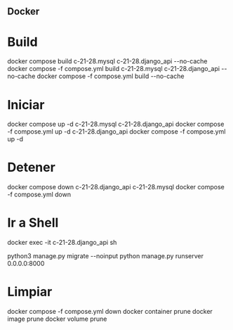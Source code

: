 ## Docker 

# Build 
docker compose build c-21-28.mysql c-21-28.django_api --no-cache
docker compose -f compose.yml build c-21-28.mysql c-21-28.django_api --no-cache
docker compose -f compose.yml build --no-cache

# Iniciar

docker compose up -d c-21-28.mysql c-21-28.django_api
docker compose -f compose.yml up -d c-21-28.django_api
docker compose -f compose.yml up -d

 
# Detener

docker compose down c-21-28.django_api c-21-28.mysql
docker compose -f compose.yml down 

# Ir a Shell

docker exec -it c-21-28.django_api sh
 
python3 manage.py migrate --noinput
python manage.py runserver 0.0.0.0:8000

# Limpiar

docker compose -f compose.yml down 
docker container prune
docker image prune
docker volume prune 

 